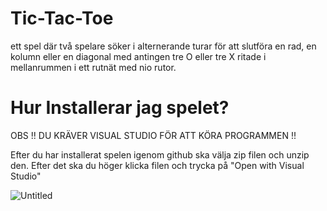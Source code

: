 # Tic-Tac-Toe

ett spel där två spelare söker i alternerande turar för att slutföra en rad, en kolumn eller en diagonal med antingen tre O eller tre X ritade i mellanrummen i ett rutnät med nio rutor.

# Hur Installerar jag spelet?

OBS !! DU KRÄVER VISUAL STUDIO FÖR ATT KÖRA PROGRAMMEN !!

Efter du har installerat spelen igenom github ska välja zip filen och unzip den. Efter det ska du höger klicka filen och trycka på "Open with Visual Studio"

![Untitled](https://user-images.githubusercontent.com/91956730/200656737-34bcd3d0-2799-4509-9c5b-308779e86b36.png)

